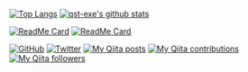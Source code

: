 [![Top Langs](https://github-readme-stats.vercel.app/api/top-langs/?username=qst-exe&count_private=true&theme=flag-india)](https://github.com/qst-exe "Top Langs")
[![qst-exe's github stats](https://github-readme-stats.vercel.app/api?username=qst-exe&show_icons=true&count_private=true&theme=flag-india)](https://github.com/qst-exe "qst-exe's github stats")



[![ReadMe Card](https://github-readme-stats.vercel.app/api/pin/?username=qst-exe&repo=spearly_flutter&show_owner=true)](https://github.com/qst-exe/spearly_flutter)
[![ReadMe Card](https://github-readme-stats.vercel.app/api/pin/?username=qst-exe&repo=flutter-firebase-cd&show_owner=true)](https://github.com/qst-exe/flutter-firebase-cd)



[![GitHub](https://img.shields.io/github/followers/qst-exe?style=social)](https://github.com/qst-exe "GitHub")
[![Twitter](https://img.shields.io/twitter/follow/qst_exe?style=social)](https://twitter.com/qst_exe "Twitter")
[![My Qiita posts](https://qiita-badge.apiapi.app/s/qst_exe/posts.svg)](http://qiita.com/qst_exe)
[![My Qiita contributions](https://qiita-badge.apiapi.app/s/qst_exe/contributions.svg)](http://qiita.com/qst_exe)
[![My Qiita followers](https://qiita-badge.apiapi.app/s/qst_exe/followers.svg)](http://qiita.com/qst_exe)


<!--
**qst-exe/qst-exe** is a ✨ _special_ ✨ repository because its `README.md` (this file) appears on your GitHub profile.

Here are some ideas to get you started:

- 🔭 I’m currently working on ...
- 🌱 I’m currently learning ...
- 👯 I’m looking to collaborate on ...
- 🤔 I’m looking for help with ...
- 💬 Ask me about ...
- 📫 How to reach me: ...
- 😄 Pronouns: ...
- ⚡ Fun fact: ...
-->
